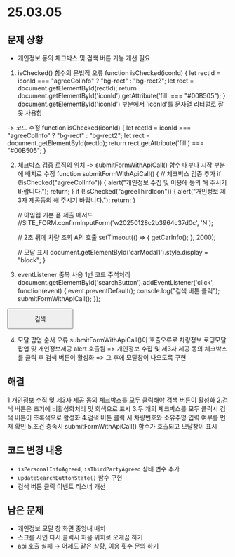 # 25.03.05  

## 문제 상황
- 개인정보 동의 체크박스 및 검색 버튼 기능 개선 필요

1. isChecked() 함수의 문법적 오류 
function isChecked(iconId) {
    let rectId = iconId === "agreeColInfo" ? "bg-rect" : "bg-rect2";
    let rect = document.getElementById(rectId);
    return document.getElementById('iconId').getAttribute('fill' === "#00B505");
}
document.getElementById('iconId') 부분에서 'iconId'를 문자열 리터럴로 잘못 사용함
 

-> 코드 수정 
function isChecked(iconId) {
    let rectId = iconId === "agreeColInfo" ? "bg-rect" : "bg-rect2";
    let rect = document.getElementById(rectId);
    return rect.getAttribute('fill') === "#00B505";
}

2. 체크박스 검증 로직의 위치 -> submitFormWithApiCall() 함수 내부나 시작 부분에 배치로 수정
function submitFormWithApiCall() {
    // 체크박스 검증 추가
    if (!isChecked("agreeColInfo")) { 
        alert("개인정보 수집 및 이용에 동의 해 주시기 바랍니다.");
        return;
    }
    if (!isChecked("agreeThirdIcon")) {
        alert("개인정보 제3자 제공동의 해 주시기 바랍니다.");
        return;
    }

    // 아임웹 기본 폼 제출 메서드
    //SITE_FORM.confirmInputForm('w20250128c2b3964c37d0c', 'N');

    // 2초 뒤에 차량 조회 API 호출
    setTimeout(() => {
        getCarInfo();
    }, 2000);

    // 모달 표시
    document.getElementById('carModal1').style.display = "block";
}

3. eventListener 중복 사용 
1번 코드 주석처리
document.getElementById('searchButton').addEventListener('click', function(event) {
    event.preventDefault(); 
    console.log("검색 버튼 클릭");
    submitFormWithApiCall();
});

<button type="button" class="btn btn-primary _input_form_submit" id="searchButton"
                     data-style="solid" data-height="55px" data-color="#FFFFFF" data-icon="false"
                     style="min-width:150px; padding:12px; font-weight: 25px;" 
                     onclick="submitFormWithApiCall()">검색
</button>

 
4. 모달 팝업 순서 오류
submitFormWithApiCall()이 호출오류로 차량정보 로딩모달팝업 및  개인정보제공 alert  호출됨
=> 개인정보 수집 및 제3자 제공 동의 체크박스를 클릭 후 검색 버튼이 활성화
=>  그 후에 모달창이 나오도록 구현
<script>
    // 개인정보 및 제3자 제공 동의 상태 추적 변수
    let isPersnlInfoAgreed = false;
    // 개인정보 수집 동의 SVG 클릭 이벤트
    document.getElementById("agreeColInfo").addEventListener("click", function() {
        let rect = document.getElementById("bg-rect");
        let check = document.getElementById("Etc/Check");

        if(rect.getAttribute('fill') === "#00B505") {
            rect.setAttribute('fill', "#D9D9D9"); // 원래 색상 (회색)
            // check.setAttribute('stroke', "#FFFFFF");  // 체크 아이콘 흰색
            check.style.display = "none";
            isPersnlInfoAgreed = false;
        } else {
        rect.setAttribute('fill', "#00B505");
        //  check.setAttribute('stroke', "#FFFFFF");
        check.style.display = "block";
        isPersnlInfoAgreed = true;
        }
        updateSearchButtonState();  
    });
</script>
<script>
    document.getElementById("thirdpartyText").onclick = function() {
        document.getElementById("thirdPartyContent").style.display = "block";
    }

    document.getElementById("closeThirdPartyBtn").onclick = function() {
        document.getElementById("thirdPartyContent").style.display = "none";
    }

    document.addEventListener("click", function(event){
    let thirdPartyContent = document.getElementById("thirdPartyContent");
    let thirdpartyText = document.getElementById("thirdpartyText");

    // thirdPartyContent 열려 있는 상태이고, 클릭한 요소가 thirdPartyContent 내부가 아닐 때 닫기
    if (thirdPartyContent.style.display === "block" && 
        !thirdPartyContent.contains(event.target) && 
        event.target !== thirdpartyText){
            thirdPartyContent.style.display = "none";
        }
        });
</script>
<script>
  검색 버튼 상태 업데이트 함수
    function updateSearchButtonState() {
    const searchButton = document.getElementById('searchButton');
    if (isPersnlInfoAgreed && isThirdPartyAgreed) {
        searchButton.disabled = false;
        searchButton.style.backgroundColor = "#00B505";
        searchButton.style.cursor = 'pointer';
    } else {
        searchButton.disabled = true;
        searchButton.style.backgroundColor = "#D9D9D9";
        searchButton.style.cursor = 'not-allowed';
    }
   
    // 검색 버튼 초기 상태 비활성화
    document.getElementById('searchButton').disabled = true;
    document.getElementById('searchButton').backgroundColor = "#D9D9D9";
    document.getElementById('searchButton').style.cursor = 'not-allowed';

     // 경고
    let agreeColInfo = document.getElementById('agreeColInfo');
    let agreeThirdInfo = document.getElementById('agreeThirdIcon');
    // 체크박스 확인 로직 
    function isChecked(iconId) {
        let rectId = iconId === "agreeColInfo" ? "bg-rect" : "bg-rect2";
        let rect = document.getElementById(rectId);
        //return document.getElementById('iconId').getAttribute('fill' === "#00B505"); 리터럴 오류 발생 ('iconId')
        return rect.getAttribute('fill') === "#00B505";
    }
   
    document.getElementById('searchButton').addEventListener('click', function(event){
        event.preventDefault();
        
        // 입렵값 확인
        if(!regiNumber || !ownerName) {
            alert("차량번호와 소유주명을 입력해주세요");
            return;
        }
        // 조건 충족시 API 호출 및 모달 표시 
        submitFormWithApiCall();
        document.getElementById('carModal1').style.display = "block";
        
    });
</script>
 
## 해결 
1.개인정보 수집 및 제3자 제공 동의 체크박스를 모두 클릭해야 검색 버튼이 활성화
2.검색 버튼은 초기에 비활성화처리 및 회색으로 표시
3.두 개의 체크박스를 모두 클릭시 검색 버튼이 초록색으로 활성화
4.검색 버튼 클릭 시 차량번호와 소유주명 입력 여부를 먼저 확인
5.조건 충족시 submitFormWithApiCall() 함수가 호출되고 모달창이 표시
 
 
## 코드 변경 내용
- `isPersonalInfoAgreed`, `isThirdPartyAgreed` 상태 변수 추가
- `updateSearchButtonState()` 함수 구현
- 검색 버튼 클릭 이벤트 리스너 개선
 
## 남은 문제
- 개인정보 모달 창 화면 중앙내 배치
- 스크롤 사인 다시 클릭시 처음 위치로 오게끔 하기
- api 호출 실패 → 어제도 같은 상황, 이용 횟수 문의 하기

 
